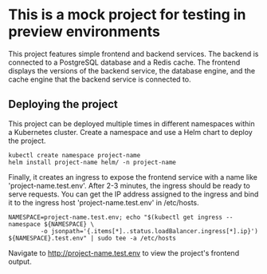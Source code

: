 
# This is a mock project for testing in preview environments


This project features simple frontend and backend services. The backend is connected to a PostgreSQL database and a Redis cache. The frontend displays the versions of the backend service, the database engine, and the cache engine that the backend service is connected to.


## Deploying the project

This project can be deployed multiple times in different namespaces within a Kubernetes cluster. Create a namespace and use a Helm chart to deploy the project.

```
kubectl create namespace project-name
helm install project-name helm/ -n project-name
```

Finally, it creates an ingress to expose the frontend service with a name like 'project-name.test.env'. After 2-3 minutes, the ingress should be ready to serve requests. You can get the IP address assigned to the ingress and bind it to the ingress host 'project-name.test.env' in /etc/hosts.

```
NAMESPACE=project-name.test.env; echo "$(kubectl get ingress --namespace ${NAMESPACE} \
         -o jsonpath='{.items[*]..status.loadBalancer.ingress[*].ip}') ${NAMESPACE}.test.env" | sudo tee -a /etc/hosts
```

Navigate to http://project-name.test.env to view the project's frontend output.

